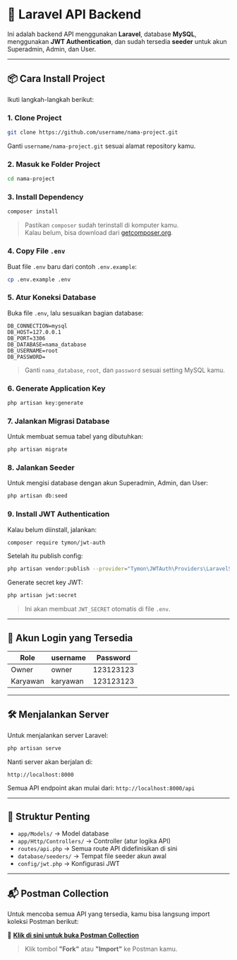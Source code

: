 # 🚀 Laravel API Backend

Ini adalah backend API menggunakan **Laravel**, database **MySQL**, menggunakan **JWT Authentication**, dan sudah tersedia **seeder** untuk akun Superadmin, Admin, dan User.

---

## 📦 Cara Install Project

Ikuti langkah-langkah berikut:

### 1. Clone Project

```bash
git clone https://github.com/username/nama-project.git
```

Ganti `username/nama-project.git` sesuai alamat repository kamu.

### 2. Masuk ke Folder Project

```bash
cd nama-project
```

### 3. Install Dependency

```bash
composer install
```

> Pastikan `composer` sudah terinstall di komputer kamu.  
Kalau belum, bisa download dari [getcomposer.org](https://getcomposer.org/).

### 4. Copy File `.env`

Buat file `.env` baru dari contoh `.env.example`:

```bash
cp .env.example .env
```

### 5. Atur Koneksi Database

Buka file `.env`, lalu sesuaikan bagian database:

```dotenv
DB_CONNECTION=mysql
DB_HOST=127.0.0.1
DB_PORT=3306
DB_DATABASE=nama_database
DB_USERNAME=root
DB_PASSWORD=
```

> Ganti `nama_database`, `root`, dan `password` sesuai setting MySQL kamu.

### 6. Generate Application Key

```bash
php artisan key:generate
```

### 7. Jalankan Migrasi Database

Untuk membuat semua tabel yang dibutuhkan:

```bash
php artisan migrate
```

### 8. Jalankan Seeder

Untuk mengisi database dengan akun Superadmin, Admin, dan User:

```bash
php artisan db:seed
```

### 9. Install JWT Authentication

Kalau belum diinstall, jalankan:

```bash
composer require tymon/jwt-auth
```

Setelah itu publish config:

```bash
php artisan vendor:publish --provider="Tymon\JWTAuth\Providers\LaravelServiceProvider"
```

Generate secret key JWT:

```bash
php artisan jwt:secret
```

> Ini akan membuat `JWT_SECRET` otomatis di file `.env`.

---

## 🔐 Akun Login yang Tersedia

| Role     | username | Password  |
| -------- | -------- | --------- |
| Owner    | owner    | 123123123 |     
| Karyawan | karyawan | 123123123 |


---

## 🛠️ Menjalankan Server

Untuk menjalankan server Laravel:

```bash
php artisan serve
```

Nanti server akan berjalan di:

```
http://localhost:8000
```

Semua API endpoint akan mulai dari: `http://localhost:8000/api`

---

## 📂 Struktur Penting

- `app/Models/` → Model database
- `app/Http/Controllers/` → Controller (atur logika API)
- `routes/api.php` → Semua route API didefinisikan di sini
- `database/seeders/` → Tempat file seeder akun awal
- `config/jwt.php` → Konfigurasi JWT

---

## 📬 Postman Collection

Untuk mencoba semua API yang tersedia, kamu bisa langsung import koleksi Postman berikut:

🔗 [**Klik di sini untuk buka Postman Collection**](https://www.postman.com/docking-module-geologist-14760347/workspace/public-workspace/collection/19083551-de52498a-08d0-4ee3-b1e4-e9e682dcef5a?action=share&creator=19083551)

> Klik tombol **"Fork"** atau **"Import"** ke Postman kamu.

